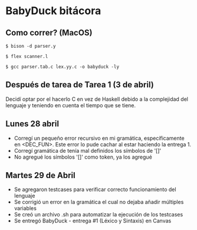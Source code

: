 # BabyDuck bitácora

## Como correr? (MacOS)
`$ bison -d parser.y`

`$ flex scanner.l`

`$ gcc parser.tab.c lex.yy.c -o babyduck -ly`

## Después de tarea de Tarea 1 (3 de abril)
Decidí optar por el hacerlo C en vez de Haskell debido a la complejidad del lenguaje y teniendo en cuenta el tiempo que se tiene.

## Lunes 28 abril
- Corregí un pequeño error recursivo en mi gramática, específicamente en <DEC_FUN>. Este error lo pude cachar al estar haciendo la entrega 1.
- Corregí gramática de <FUNCS> tenía mal definidos los símbolos de '[]'
- No agregué los símbolos '[]' como token, ya los agregué

## Martes 29 de Abril
- Se agregaron testcases para verificar correcto funcionamiento del lenguaje
- Se corrigió un error en la gramática el cual no dejaba añadir múltiples variables
- Se creó un archivo .sh para automatizar la ejecución de los testcases
- Se entregó BabyDuck - entrega #1 (Léxico y Sintaxis) en Canvas

